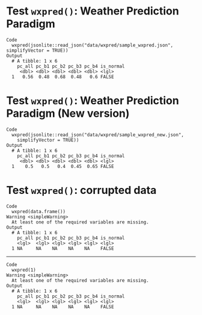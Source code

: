 # Test `wxpred()`: Weather Prediction Paradigm

    Code
      wxpred(jsonlite::read_json("data/wxpred/sample_wxpred.json", simplifyVector = TRUE))
    Output
      # A tibble: 1 x 6
        pc_all pc_b1 pc_b2 pc_b3 pc_b4 is_normal
         <dbl> <dbl> <dbl> <dbl> <dbl> <lgl>    
      1   0.56  0.48  0.68  0.48   0.6 FALSE    

# Test `wxpred()`: Weather Prediction Paradigm (New version)

    Code
      wxpred(jsonlite::read_json("data/wxpred/sample_wxpred_new.json",
        simplifyVector = TRUE))
    Output
      # A tibble: 1 x 6
        pc_all pc_b1 pc_b2 pc_b3 pc_b4 is_normal
         <dbl> <dbl> <dbl> <dbl> <dbl> <lgl>    
      1    0.5   0.5   0.4  0.45  0.65 FALSE    

# Test `wxpred()`: corrupted data

    Code
      wxpred(data.frame())
    Warning <simpleWarning>
      At least one of the required variables are missing.
    Output
      # A tibble: 1 x 6
        pc_all pc_b1 pc_b2 pc_b3 pc_b4 is_normal
        <lgl>  <lgl> <lgl> <lgl> <lgl> <lgl>    
      1 NA     NA    NA    NA    NA    FALSE    

---

    Code
      wxpred(1)
    Warning <simpleWarning>
      At least one of the required variables are missing.
    Output
      # A tibble: 1 x 6
        pc_all pc_b1 pc_b2 pc_b3 pc_b4 is_normal
        <lgl>  <lgl> <lgl> <lgl> <lgl> <lgl>    
      1 NA     NA    NA    NA    NA    FALSE    

